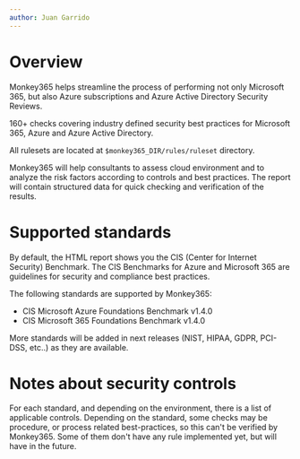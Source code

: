 ```yaml
---
author: Juan Garrido
---
```


# Overview

Monkey365 helps streamline the process of performing not only Microsoft 365, but also Azure subscriptions and Azure Active Directory Security Reviews.

160+ checks covering industry defined security best practices for Microsoft 365, Azure and Azure Active Directory. 

All rulesets are located at ```$monkey365_DIR/rules/ruleset``` directory.

Monkey365 will help consultants to assess cloud environment and to analyze the risk factors according to controls and best practices. The report will contain structured data for quick checking and verification of the results.

# Supported standards

By default, the HTML report shows you the CIS (Center for Internet Security) Benchmark. The CIS Benchmarks for Azure and Microsoft 365 are guidelines for security and compliance best practices.

The following standards are supported by Monkey365:

* CIS Microsoft Azure Foundations Benchmark v1.4.0
* CIS Microsoft 365 Foundations Benchmark v1.4.0

More standards will be added in next releases (NIST, HIPAA, GDPR, PCI-DSS, etc..) as they are available.

# Notes about security controls

For each standard, and depending on the environment, there is a list of applicable controls. Depending on the standard, some checks may be procedure, or process related best-practices, so this can't be verified by Monkey365. Some of them don't have any rule implemented yet, but will have in the future. 
